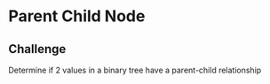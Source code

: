 # Parent Child Node

## Challenge
Determine if 2 values in a binary tree have a parent-child relationship




